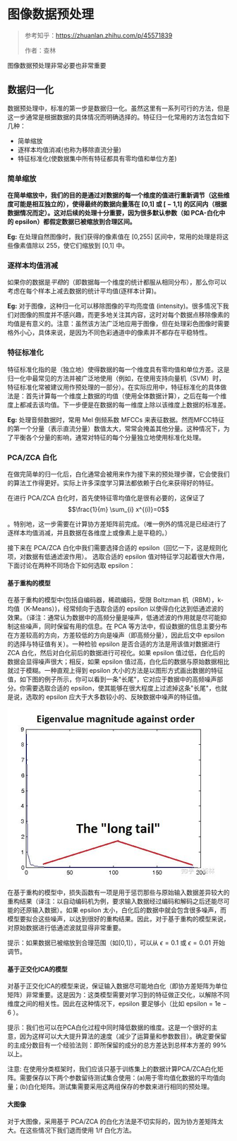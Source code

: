 # 图像数据预处理

> 参考知乎：https://zhuanlan.zhihu.com/p/45571839
>
> 作者：查林

图像数据预处理非常必要也非常重要

## 数据归一化

数据预处理中，标准的第一步是数据归一化。虽然这里有一系列可行的方法，但是这一步通常是根据数据的具体情况而明确选择的。特征归一化常用的方法包含如下几种：

- 简单缩放
- 逐样本均值消减(也称为移除直流分量)
- 特征标准化(使数据集中所有特征都具有零均值和单位方差)

### 简单缩放

**在简单缩放中，我们的目的是通过对数据的每一个维度的值进行重新调节（这些维度可能是相互独立的），使得最终的数据向量落在 [0,1] 或 [ − 1,1] 的区间内（根据数据情况而定）。这对后续的处理十分重要，因为很多默认参数（如 PCA-白化中的 epsilon）都假定数据已被缩放到合理区间。**

**Eg:** 在处理自然图像时，我们获得的像素值在 [0,255] 区间中，常用的处理是将这些像素值除以 255，使它们缩放到 [0,1] 中。

### 逐样本均值消减

如果你的数据是*平稳*的（即数据每一个维度的统计都服从相同分布），那么你可以考虑在每个样本上减去数据的统计平均值(逐样本计算)。

**Eg:** 对于图像，这种归一化可以移除图像的平均亮度值 (intensity)。很多情况下我们对图像的照度并不感兴趣，而更多地关注其内容，这时对每个数据点移除像素的均值是有意义的。注意：虽然该方法广泛地应用于图像，但在处理彩色图像时需要格外小心，具体来说，是因为不同色彩通道中的像素并不都存在平稳特性。

### 特征标准化

特征标准化指的是（独立地）使得数据的每一个维度具有零均值和单位方差。这是归一化中最常见的方法并被广泛地使用（例如，在使用支持向量机（SVM）时，特征标准化常被建议用作预处理的一部分）。在实际应用中，特征标准化的具体做法是：首先计算每一个维度上数据的均值（使用全体数据计算），之后在每一个维度上都减去该均值。下一步便是在数据的每一维度上除以该维度上数据的标准差。

**Eg:** 处理音频数据时，常用 Mel 倒频系数 MFCCs 来表征数据。然而MFCC特征的第一个分量（表示直流分量）数值太大，常常会掩盖其他分量。这种情况下，为了平衡各个分量的影响，通常对特征的每个分量独立地使用标准化处理。

### PCA/ZCA 白化

在做完简单的归一化后，白化通常会被用来作为接下来的预处理步骤，它会使我们的算法工作得更好。实际上许多深度学习算法都依赖于白化来获得好的特征。

在进行 PCA/ZCA 白化时，首先使特征零均值化是很有必要的，这保证了
$$\frac{1}{m} \sum_{i} x^{(i)}=0$$

。特别地，这一步需要在计算协方差矩阵前完成。（唯一例外的情况是已经进行了逐样本均值消减，并且数据在各维度上或像素上是平稳的。）

接下来在 PCA/ZCA 白化中我们需要选择合适的 epsilon（回忆一下，这是规则化项，对数据有低通滤波作用）。 选取合适的 epsilon 值对特征学习起着很大作用，下面讨论在两种不同场合下如何选取 epsilon：

#### 基于重构的模型

在基于重构的模型中(包括自编码器，稀疏编码，受限 Boltzman 机（RBM），k-均值（K-Means）)，经常倾向于选取合适的 epsilon 以使得白化达到低通滤波的效果。（译注：通常认为数据中的高频分量是噪声，低通滤波的作用就是尽可能抑制这些噪声，同时保留有用的信息。在 PCA 等方法中，假设数据的信息主要分布在方差较高的方向，方差较低的方向是噪声（即高频分量），因此后文中 epsilon 的选择与特征值有关）。一种检验 epsilon 是否合适的方法是用该值对数据进行 ZCA 白化，然后对白化前后的数据进行可视化。如果 epsilon 值过低，白化后的数据会显得噪声很大；相反，如果 epsilon 值过高，白化后的数据与原始数据相比就过于模糊。一种直观上得到 epsilon 大小的方法是以图形方式画出数据的特征值，如下图的例子所示，你可以看到一条"长尾"，它对应于数据中的高频噪声部分。你需要选取合适的 epsilon，使其能够在很大程度上过滤掉这条"长尾"，也就是说，选取的 epsilon 应大于大多数较小的、反映数据中噪声的特征值。

![avatar](../image/数据预处理-1.jpg)

在基于重构的模型中，损失函数有一项是用于惩罚那些与原始输入数据差异较大的重构结果（译注：以自动编码机为例，要求输入数据经过编码和解码之后还能尽可能的还原输入数据）。如果 epsilon 太小，白化后的数据中就会包含很多噪声，而模型要拟合这些噪声，以达到很好的重构结果。因此，对于基于重构的模型来说，对原始数据进行低通滤波就显得非常重要。

提示：如果数据已被缩放到合理范围（如[0,1]），可以从 $\epsilon = 0.1$ 或 $\epsilon = 0.01$ 开始调节。

#### 基于正交化ICA的模型

对基于正交化ICA的模型来说，保证输入数据尽可能地白化（即协方差矩阵为单位矩阵）非常重要。这是因为：这类模型需要对学习到的特征做正交化，以解除不同维度之间的相关性。因此在这种情况下，epsilon 要足够小（比如 epsilon = 1e − 6 ）。

提示：我们也可以在PCA白化过程中同时降低数据的维度。这是一个很好的主意，因为这样可以大大提升算法的速度（减少了运算量和参数数目）。确定要保留的主成分数目有一个经验法则：即所保留的成分的总方差达到总样本方差的 99% 以上。

注意: 在使用分类框架时，我们应该只基于训练集上的数据计算PCA/ZCA白化矩阵。需要保存以下两个参数留待测试集合使用：(a)用于零均值化数据的平均值向量；(b)白化矩阵。测试集需要采用这两组保存的参数来进行相同的预处理。

#### 大图像

对于大图像，采用基于 PCA/ZCA 的白化方法是不切实际的，因为协方差矩阵太大。在这些情况下我们退而使用 1/f 白化方法。

